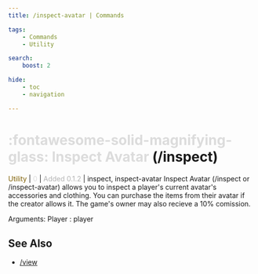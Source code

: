 ```yaml
---
title: /inspect-avatar | Commands

tags:
    - Commands
    - Utility

search:
    boost: 2

hide:
    - toc
    - navigation

---
```

# <p style="color: rgb(220,220,220); display: inline;">:fontawesome-solid-magnifying-glass: Inspect Avatar</p> (/inspect)
<div style="display:inline;">
<p style="color: #7F5F02; display: inline;">Utility</p> | <p style="color: rgb(220,220,220); display: inline;">0</p> | <p style="color: rgb(180,180,180); display: inline;"> Added 0.1.2</p> | inspect, inspect-avatar
</div>
Inspect Avatar (/inspect or /inspect-avatar) allows you to inspect a player's current avatar's accessories and clothing. You can purchase the items from their avatar if the creator allows it. The game's owner may also recieve a 10% comission.

Arguments: Player : player

## See Also
* [/view](/Commands/specifics/view/)
